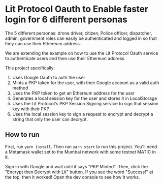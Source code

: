 # Lit Protocol Oauth to Enable faster login for 6 different personas

The 5 different personas: drone driver, citizen, Police officer, dispatcher, admin, government roles can easily be authenticated and logged in so that they can use their Ethereum address.

We are extending the example on how to use the Lit Protocol Oauth service to authenticate users and then use their Ethereum address.

This project specifically:

1. Uses Google Oauth to auth the user
2. Mints a PKP token for the user, with their Google account as a valid auth method
3. Uses the PKP token to get an Ethereum address for the user
4. Generates a local session key for the user and stores it in LocalStorage
5. Uses the Lit Protocol's PKP Session Signing service to sign that session key with their PKP
6. Uses the local session key to sign a request to encrypt and decrypt a string that only the user can decrypt.

## How to run

First, run `yarn install`. Then run `yarn start` to run this project. You'll need a Metamask wallet set to the Mumbai network with some testnet MATIC in it.

Sign in with Google and wait until it says "PKP Minted". Then, click the "Encrypt then Decrypt with Lit" button. If you see the word "Success!" at the top, then it worked! Open the dev console to see how it works.
